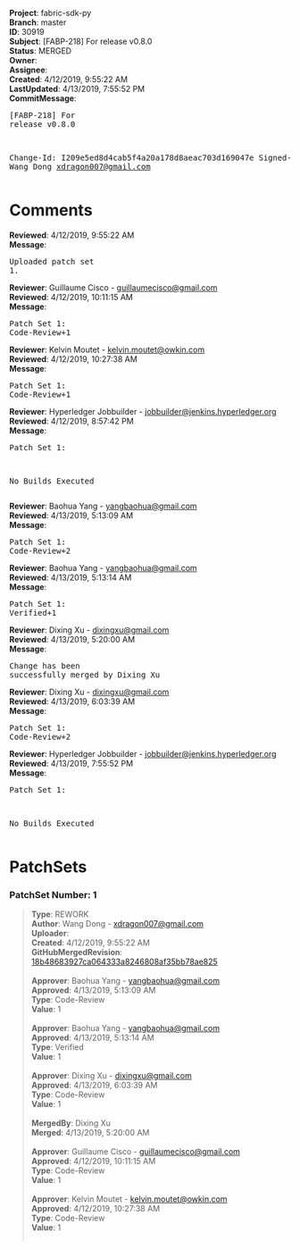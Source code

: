 <strong>Project</strong>: fabric-sdk-py<br><strong>Branch</strong>: master<br><strong>ID</strong>: 30919<br><strong>Subject</strong>: [FABP-218] For release v0.8.0<br><strong>Status</strong>: MERGED<br><strong>Owner</strong>:<br><strong>Assignee</strong>:<br><strong>Created</strong>: 4/12/2019, 9:55:22 AM<br><strong>LastUpdated</strong>: 4/13/2019, 7:55:52 PM<br><strong>CommitMessage</strong>:<br><pre>[FABP-218] For release v0.8.0

Change-Id: I209e5ed8d4cab5f4a20a178d8aeac703d169047e
Signed-off-by: Wang Dong <xdragon007@gmail.com>
</pre><h1>Comments</h1><strong>Reviewed</strong>: 4/12/2019, 9:55:22 AM<br><strong>Message</strong>: <pre>Uploaded patch set 1.</pre><strong>Reviewer</strong>: Guillaume Cisco - guillaumecisco@gmail.com<br><strong>Reviewed</strong>: 4/12/2019, 10:11:15 AM<br><strong>Message</strong>: <pre>Patch Set 1: Code-Review+1</pre><strong>Reviewer</strong>: Kelvin Moutet - kelvin.moutet@owkin.com<br><strong>Reviewed</strong>: 4/12/2019, 10:27:38 AM<br><strong>Message</strong>: <pre>Patch Set 1: Code-Review+1</pre><strong>Reviewer</strong>: Hyperledger Jobbuilder - jobbuilder@jenkins.hyperledger.org<br><strong>Reviewed</strong>: 4/12/2019, 8:57:42 PM<br><strong>Message</strong>: <pre>Patch Set 1:

No Builds Executed</pre><strong>Reviewer</strong>: Baohua Yang - yangbaohua@gmail.com<br><strong>Reviewed</strong>: 4/13/2019, 5:13:09 AM<br><strong>Message</strong>: <pre>Patch Set 1: Code-Review+2</pre><strong>Reviewer</strong>: Baohua Yang - yangbaohua@gmail.com<br><strong>Reviewed</strong>: 4/13/2019, 5:13:14 AM<br><strong>Message</strong>: <pre>Patch Set 1: Verified+1</pre><strong>Reviewer</strong>: Dixing Xu - dixingxu@gmail.com<br><strong>Reviewed</strong>: 4/13/2019, 5:20:00 AM<br><strong>Message</strong>: <pre>Change has been successfully merged by Dixing Xu</pre><strong>Reviewer</strong>: Dixing Xu - dixingxu@gmail.com<br><strong>Reviewed</strong>: 4/13/2019, 6:03:39 AM<br><strong>Message</strong>: <pre>Patch Set 1: Code-Review+2</pre><strong>Reviewer</strong>: Hyperledger Jobbuilder - jobbuilder@jenkins.hyperledger.org<br><strong>Reviewed</strong>: 4/13/2019, 7:55:52 PM<br><strong>Message</strong>: <pre>Patch Set 1:

No Builds Executed</pre><h1>PatchSets</h1><h3>PatchSet Number: 1</h3><blockquote><strong>Type</strong>: REWORK<br><strong>Author</strong>: Wang Dong - xdragon007@gmail.com<br><strong>Uploader</strong>:<br><strong>Created</strong>: 4/12/2019, 9:55:22 AM<br><strong>GitHubMergedRevision</strong>: [18b48683927ca064333a8246808af35bb78ae825](https://github.com/hyperledger-gerrit-archive/fabric-sdk-py/commit/18b48683927ca064333a8246808af35bb78ae825)<br><br><strong>Approver</strong>: Baohua Yang - yangbaohua@gmail.com<br><strong>Approved</strong>: 4/13/2019, 5:13:09 AM<br><strong>Type</strong>: Code-Review<br><strong>Value</strong>: 1<br><br><strong>Approver</strong>: Baohua Yang - yangbaohua@gmail.com<br><strong>Approved</strong>: 4/13/2019, 5:13:14 AM<br><strong>Type</strong>: Verified<br><strong>Value</strong>: 1<br><br><strong>Approver</strong>: Dixing Xu - dixingxu@gmail.com<br><strong>Approved</strong>: 4/13/2019, 6:03:39 AM<br><strong>Type</strong>: Code-Review<br><strong>Value</strong>: 1<br><br><strong>MergedBy</strong>: Dixing Xu<br><strong>Merged</strong>: 4/13/2019, 5:20:00 AM<br><br><strong>Approver</strong>: Guillaume Cisco - guillaumecisco@gmail.com<br><strong>Approved</strong>: 4/12/2019, 10:11:15 AM<br><strong>Type</strong>: Code-Review<br><strong>Value</strong>: 1<br><br><strong>Approver</strong>: Kelvin Moutet - kelvin.moutet@owkin.com<br><strong>Approved</strong>: 4/12/2019, 10:27:38 AM<br><strong>Type</strong>: Code-Review<br><strong>Value</strong>: 1<br><br></blockquote>